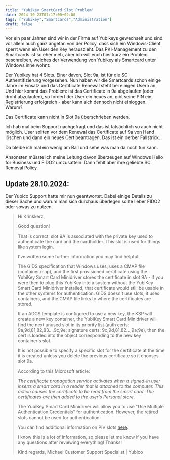 ```yaml
---
title: "Yubikey SmartCard Slot Problem"
date: 2024-10-23T07:17:00+02:00
tags: ["Yubikey","Smartcards","Administration"]
draft: false
---
```

Vor ein paar Jahren sind wir in der Firma auf Yubikeys gewechselt und sind vor allem auch ganz angetan von der Policy, dass sich ein Windows-Client sperrt wenn ein User den Key herauszieht. Das PKI-Management zu den Smartcards ist so eher meh, aber ich will euch hier kurz ein Problem beschreiben, welches der Verwendung von Yubikey als Smartcard unter Windows inne wohnt:

Der Yubikey hat 4 Slots. Einer davon, Slot 9a, ist für die SC Authentifizierung vorgesehen. Nun haben wir die Smartcards schon einige Jahre im Einsatz und das Certificate Renewal steht bei einigen Usern an. Und hier kommt das Problem: Ist das Certificate in 9a abgelaufen (oder droht abzulaufen), so fordert der User ein neues an, gibt seine PIN ein, Registrierung erfolgreich - aber kann sich dennoch nicht einloggen. Warum?

Das Certificate kann nicht in Slot 9a überschrieben werden.

Ich hab mal beim Support nachgefragt und das ist tatsächlich so auch nicht möglich. User sollten vor dem Renewal das Certificate auf 9a von Hand löschen und dann ein neues Cert beantragen. Das ist ein derber Fallstrick.

Da bleibe ich mal ein wenig am Ball und sehe was man da noch tun kann.

Ansonsten müsste ich meine Leitung davon überzeugen auf Windows Hello for Business und FIDO2 umzusatteln. Dann fehlt aber ihre geliebte SC Removal Policy.

## Update 28.10.2024:

Der Yubico Support hatte mir nun geantwortet. Dabei einige Details zu dieser Sache und warum man sich durchaus überlegen sollte lieber FIDO2 oder sowas zu nutzen.

<blockquote>
Hi Krinkkerz,
 
Good question!
 
That is correct, slot 9A is associated with the private key used to authenticate the card and the cardholder. This slot is used for things like system login.
 
I've written some further information you may find helpful:
 
The GIDS specification that Windows uses, uses a CMAP file (container map), and the first provisioned certificate using the YubiKey Smart Card Minidriver stores the certificate in slot 9A - if you were then to plug this YubiKey into a system without the YubiKey Smart Card Minidriver installed, that certificate would still be usable in the other systems for authentication. GIDS doesn't use slots, it uses containers, and the CMAP file links to where the certificates are stored. 
 
If an ADCS template is configured to use a new key, the KSP will create a new key container, the YubiKey Smart Card Minidriver will find the next unused slot in its priority list (auth certs: 9a,9d,81,82,83...,9c,9e; signature certs: 9c,9d,81,82...,9a;9e), then the cert is loaded into the object corresponding to the new key container's slot.
 
It is not possible to specify a specific slot for the certificate at the time it is created unless you delete the previous certificate so it chooses slot 9a. 
 
According to this Microsoft article:
 
<i>The certificate propagation service activates when a signed-in user inserts a smart card in a reader that is attached to the computer. This action causes the certificate to be read from the smart card. The certificates are then added to the user's Personal store.</i>
 
The YubiKey Smart Card Minidriver will allow you to use "Use Multiple Authentication Credentials" for authentication. However, the retired slots cannot be used for authentication.

You can find additional information on PIV slots <a href="https://developers.yubico.com/PIV/Introduction/Certificate_slots.html">here</a>.
 
I know this is a lot of information, so please let me know if you have any questions after reviewing everything! Thanks!

Kind regards,
Michael
Customer Support Specialist | Yubico
</blockquote>


